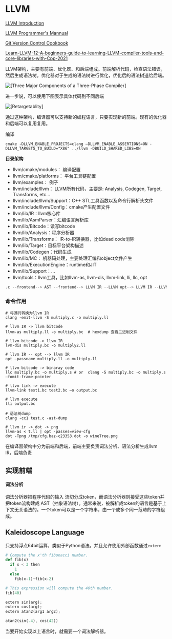 # LLVM

[LLVM Introduction](http://www.aosabook.org/en/llvm.html)

[LLVM Programmer's Mannual](https://llvm.org/docs/ProgrammersManual.html)



[Git Version Control Cookbook](https://www.packtpub.com/product/git-version-control-cookbook/9781782168454)

[Learn-LLVM-12-A-beginners-guide-to-learning-LLVM-compiler-tools-and-core-libraries-with-Cpp-2021](Learn-LLVM-12-A-beginners-guide-to-learning-LLVM-compiler-tools-and-core-libraries-with-Cpp-2021.pdf)

LLVM架构，主要有前端、优化器、和后端组成。前端解析代码，检查语法错误，然后生成语法树。优化器对于生成的语法树进行优化，优化后的语法树送给后端。

![[Three Major Components of a Three-Phase Compiler]](D:\Repo\learning_repo\llvm\llvm.assets\SimpleCompiler.png)

进一步说，可以使用下图表示具体代码到不同后端

![[Retargetablity]](D:\Repo\learning_repo\llvm\llvm.assets\RetargetableCompiler.png)

通过这种架构，编译器可以支持新的编程语言，只要实现新的前端。现有的优化器和后端可以复用复用。

编译

```
cmake -DLLVM_ENABLE_PROJECTS=clang –DLLVM_ENABLE_ASSERTIONS=ON -DLLVM_TARGETS_TO_BUILD="X86" ../llvm -DBUILD_SHARED_LIBS=ON
```



**目录架构**

- llvm/cmake/modules： 编译配置
- llvm/cmake/platforms： 平台工具链配置
- llvm/examples： 例子
- llvm/include/llvm： LLVM所有代码，主要是: Analysis, Codegen, Target, Transforms, etc...
- llvm/include/llvm/Support：C++ STL工具函数以及命令行解析头文件
- llvm/include/llvm/Config：cmake产生配置文件
- llvm/lib/IR：llvm核心库
- llvm/lib/AsmParser：汇编语言解析库
- llvm/lib/Bitcode：读写bitcode
- llvm/lib/Analysis：程序分析器
- llvm/lib/Transforms： IR-to-IR转换器，比如dead code消除
- llvm/lib/Target：目标平台架构描述
- llvm/lib/Codegen：代码生成
- llvm/lib/MC： 机器码处理，主要处理汇编和object文件产生
- llvm/lib/ExecutionEngine：runtime和JIT
- llvm/lib/Support：...
- llvm/tools：llvm工具，比如llvm-as, llvm-dis, llvm-link, lli, llc, opt

```c++
.c --frontend--> AST --frontend--> LLVM IR --LLVM opt--> LLVM IR --LLVM llc--> .s Assembly --OS Assembler--> .o --OS Linker--> executable
```

### 命令作用

```shell
# 将源码转换为llvm IR
clang -emit-llvm -S multiply.c -o multiply.ll

# llvm IR -> llvm bitcode
llvm-as multiply.ll -o multiply.bc  # hexdump 查看二进制文件

# llvm bitcode -> llvm IR
lvm-dis multiply.bc -o multiply2.ll

# llvm IR -- opt --> llvm IR
opt –passname multiply.ll –o multiply.ll

# llvm bitcode -> binaray code
llc multiply.bc -o multiply.s # or  clang -S multiply.bc -o multiply.s –fomit-frame-pointer

# llvm link -> execute
llvm-link test1.bc test2.bc –o output.bc

# llvm execute
lli output.bc

# 语法树dump 
clang -cc1 test.c -ast-dump

# llvm ir -> dot -> png
llvm-as < t.ll | opt -passes=view-cfg
dot -Tpng /tmp/cfg.baz-c23353.dot -o wineTree.png
```



在编译器架构中分为前端和后端，前端主要负责词法分析、语法分析生成llvm IR，后端负责

## 实现前端

#### 词法分析

词法分析器把程序代码的输入 流切分成token，而语法分析器则接受这些token并把token流构建成 AST（抽象语法树）。通常来说，被解析成token的语言是基于上下文无关语法的。一个token可以是一个字符串，由一个或多个同一范畴的字符组成。



## Kaleidoscope Language

只支持浮点64bit运算，类似于Python语法。并且允许使用外部函数通过`extern`

```python
# Compute the x'th fibonacci number.
def fib(x)
  if x < 3 then
    1
  else
    fib(x-1)+fib(x-2)

# This expression will compute the 40th number.
fib(40)

extern sin(arg);
extern cos(arg);
extern atan2(arg1 arg2);

atan2(sin(.4), cos(42))
```

当要开始实现以上语言时，就需要一个词法解析器。

